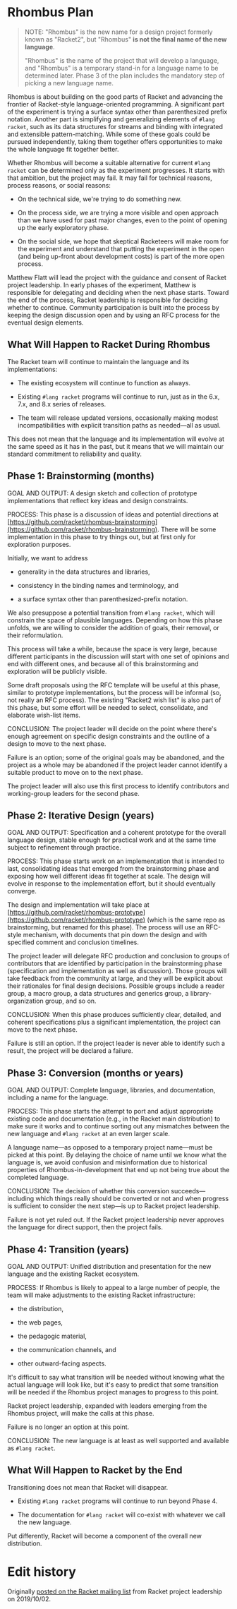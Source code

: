 # Rhombus Plan

> NOTE: "Rhombus" is the new name for a design project formerly known 
> as "Racket2", but "Rhombus" **is not the final name of the new language**. 
>
> "Rhombus" is the name of the project that will develop a language, 
> and "Rhombus" is a temporary stand-in for a language name to be 
> determined later. Phase 3 of the plan includes the mandatory step of 
> picking a new language name.

Rhombus is about building on the good parts of Racket and advancing the 
frontier of Racket-style language-oriented programming. A significant 
part of the experiment is trying a surface syntax other than 
parenthesized prefix notation. Another part is simplifying and 
generalizing elements of `#lang racket`, such as its data structures 
for streams and binding with integrated and extensible 
pattern-matching. While some of these goals could be pursued 
independently, taking them together offers opportunities to make the 
whole language fit together better. 

Whether Rhombus will become a suitable alternative for current `#lang 
racket` can be determined only as the experiment progresses. It starts 
with that ambition, but the project may fail. It may fail for technical 
reasons, process reasons, or social reasons: 

- On the technical side, we're trying to do something new. 

- On the process side, we are trying a more visible and open approach 
than we have used for past major changes, even to the point of 
opening up the early exploratory phase. 

- On the social side, we hope that skeptical Racketeers will make room 
for the experiment and understand that putting the experiment in the 
open (and being up-front about development costs) is part of the 
more open process. 

Matthew Flatt will lead the project with the guidance and consent of 
Racket project leadership. In early phases of the experiment, Matthew 
is responsible for delegating and deciding when the next phase starts. 
Toward the end of the process, Racket leadership is responsible for 
deciding whether to continue. Community participation is built into the 
process by keeping the design discussion open and by using an RFC 
process for the eventual design elements. 


What Will Happen to Racket During Rhombus 
----------------------------------------- 

The Racket team will continue to maintain the language and its 
implementations: 

- The existing ecosystem will continue to function as always. 

- Existing `#lang racket` programs will continue to run, just as in 
the 6.x, 7.x, and 8.x series of releases. 

- The team will release updated versions, occasionally making modest 
incompatibilities with explicit transition paths as needed—all 
as usual. 

This does not mean that the language and its implementation will evolve 
at the same speed as it has in the past, but it means that we will 
maintain our standard commitment to reliability and quality. 


Phase 1: Brainstorming (months) 
---------------------- 

GOAL AND OUTPUT: A design sketch and collection of prototype 
implementations that reflect key ideas and design constraints. 

PROCESS: This phase is a discussion of ideas and  potential directions at
[https://github.com/racket/rhombus-brainstorming](https://github.com/racket/rhombus-brainstorming).
There will be some implementation in this phase to try things out, but 
at first only for exploration purposes. 

Initially, we want to address 

- generality in the data structures and libraries, 

- consistency in the binding names and terminology, and 

- a surface syntax other than parenthesized-prefix notation. 

We also presuppose a potential transition from `#lang racket`, which 
will constrain the space of plausible languages. Depending on how this 
phase unfolds, we are willing to consider the addition of goals, their 
removal, or their reformulation. 

This process will take a while, because the space is very large, 
because different participants in the discussion will start with one 
set of opinions and end with different ones, and because all of this 
brainstorming and exploration will be publicly visible. 

Some draft proposals using the RFC template will be useful at this 
phase, similar to prototype implementations, but the process will be 
informal (so, not really an RFC process). The existing "Racket2 wish 
list" is also part of this phase, but some effort will be needed to 
select, consolidate, and elaborate wish-list items. 

CONCLUSION: The project leader will decide on the point where there's 
enough agreement on specific design constraints and the outline of a 
design to move to the next phase. 

Failure is an option; some of the original goals may be abandoned, and 
the project as a whole may be abandoned if the project leader cannot 
identify a suitable product to move on to the next phase. 

The project leader will also use this first process to identify 
contributors and working-group leaders for the second phase. 


Phase 2: Iterative Design (years) 
------------------------- 

GOAL AND OUTPUT: Specification and a coherent prototype for the overall 
language design, stable enough for practical work and at the same time 
subject to refinement through practice. 

PROCESS: This phase starts work on an implementation that is intended 
to last, consolidating ideas that emerged from the brainstorming phase 
and exposing how well different ideas fit together at scale. The design 
will evolve in response to the implementation effort, but it should 
eventually converge. 

The design and implementation will take place at
[https://github.com/racket/rhombus-prototype](https://github.com/racket/rhombus-prototype)
(which is the same repo as brainstorming, but renamed for this phase).
The process will use an RFC-style mechanism, with documents that pin
down the design and with specified comment and conclusion timelines.

The project leader will delegate RFC production and conclusion to 
groups of contributors that are identified by participation in the 
brainstorming phase (specification and implementation as well as 
discussion). Those groups will take feedback from the community at 
large, and they will be explicit about their rationales for final 
design decisions. Possible groups include a reader group, a macro 
group, a data structures and generics group, a library-organization 
group, and so on. 

CONCLUSION: When this phase produces sufficiently clear, detailed, and 
coherent specifications plus a significant implementation, the project 
can move to the next phase. 

Failure is still an option. If the project leader is never able to 
identify such a result, the project will be declared a failure. 


Phase 3: Conversion (months or years) 
------------------- 

GOAL AND OUTPUT: Complete language, libraries, and documentation, 
including a name for the language. 

PROCESS: This phase starts the attempt to port and adjust appropriate 
existing code and documentation (e.g., in the Racket main distribution) 
to make sure it works and to continue sorting out any mismatches 
between the new language and `#lang racket` at an even larger scale. 

A language name—as opposed to a temporary project name—must be 
picked at this point. By delaying the choice of name until we know what 
the language is, we avoid confusion and misinformation due to 
historical properties of Rhombus-in-development that end up not being 
true about the completed language. 

CONCLUSION: The decision of whether this conversion succeeds—
including which things really should be converted or not and when 
progress is sufficient to consider the next step—is up to Racket 
project leadership. 

Failure is not yet ruled out. If the Racket project leadership never 
approves the language for direct support, then the project fails. 


Phase 4: Transition (years) 
------------------- 

GOAL AND OUTPUT: Unified distribution and presentation for the new 
language and the existing Racket ecosystem. 

PROCESS: If Rhombus is likely to appeal to a large number of people, 
the team will make adjustments to the existing Racket infrastructure: 

- the distribution, 

- the web pages, 

- the pedagogic material, 

- the communication channels, and 

- other outward-facing aspects. 

It's difficult to say what transition will be needed without knowing 
what the actual language will look like, but it's easy to predict that 
some transition will be needed if the Rhombus project manages to 
progress to this point. 

Racket project leadership, expanded with leaders emerging from the 
Rhombus project, will make the calls at this phase. 

Failure is no longer an option at this point. 

CONCLUSION: The new language is at least as well supported and 
available as `#lang racket`. 


What Will Happen to Racket by the End 
------------------------------------- 

Transitioning does not mean that Racket will disappear. 

- Existing `#lang racket` programs will continue to run beyond Phase 4. 

- The documentation for `#lang racket` will co-exist with whatever we 
call the new language. 

Put differently, Racket will become a component of the overall new 
distribution. 


# Edit history

Originally [posted on the Racket mailing list](https://groups.google.com/d/msg/racket-users/-x_M5wIhtWk/V47eL30HCgAJ)
from Racket project leadership on 2019/10/02.
